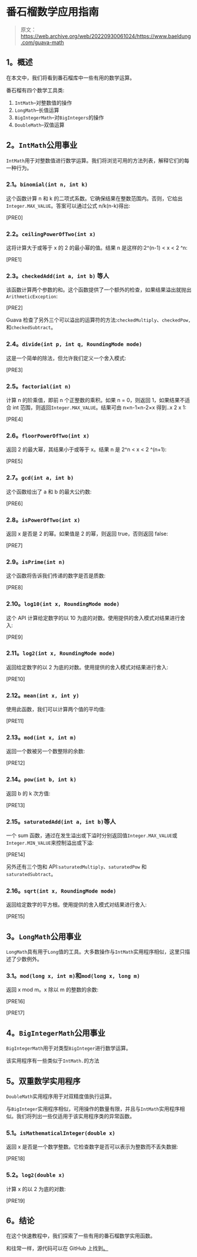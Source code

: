 # 番石榴数学应用指南

> 原文：<https://web.archive.org/web/20220930061024/https://www.baeldung.com/guava-math>

## **1。概述**

在本文中，我们将看到番石榴库中一些有用的数学运算。

番石榴有四个数学工具类:

1.  `IntMath`–对整数值的操作
2.  `LongMath`–长值运算
3.  `BigIntegerMath`–对`BigIntegers`的操作
4.  `DoubleMath`–双值运算

## **2。`IntMath`公用事业**

`IntMath`用于对整数值进行数学运算。我们将浏览可用的方法列表，解释它们的每一种行为。

### **2.1。`binomial(int n, int k)`**

这个函数计算 n 和 k 的二项式系数。它确保结果在整数范围内。否则，它给出`Integer.MAX_VALUE`。答案可以通过公式 n/k(n-k)得出:

[PRE0]

### **2.2。`ceilingPowerOfTwo(int x)`**

这将计算大于或等于 x 的 2 的最小幂的值。结果 n 是这样的:2^(n-1) < x < 2 ^n:

[PRE1]

### **2.3。`checkedAdd(int a, int b)` 等人**

该函数计算两个参数的和。这个函数提供了一个额外的检查，如果结果溢出就抛出`ArithmeticException`:

[PRE2]

Guava 检查了另外三个可以溢出的运算符的方法:`checkedMultiply`、`checkedPow,` 和`checkedSubtract`。

### **2.4。`divide(int p, int q, RoundingMode mode)`**

这是一个简单的除法，但允许我们定义一个舍入模式:

[PRE3]

### **2.5。`factorial(int n)`**

计算 n 的阶乘值，即前 n 个正整数的乘积。如果 n = 0，则返回 1，如果结果不适合 int 范围，则返回`Integer.MAX_VALUE`。结果可由 n×n-1×n-2×x 得到..x 2 x 1:

[PRE4]

### **2.6。`floorPowerOfTwo(int x)`**

返回 2 的最大幂，其结果小于或等于 x。结果 n 是 2^n < x < 2 ^(n+1):

[PRE5]

### **2.7。`gcd(int a, int b)`**

这个函数给出了 a 和 b 的最大公约数:

[PRE6]

### **2.8。`isPowerOfTwo(int x)`**

返回 x 是否是 2 的幂。如果值是 2 的幂，则返回 true，否则返回 false:

[PRE7]

### **2.9。`isPrime(int n)`**

这个函数将告诉我们传递的数字是否是质数:

[PRE8]

### **2.10。`log10(int x, RoundingMode mode)`**

这个 API 计算给定数字的以 10 为底的对数。使用提供的舍入模式对结果进行舍入:

[PRE9]

### **2.11。`log2(int x, RoundingMode mode)`**

返回给定数字的以 2 为底的对数。使用提供的舍入模式对结果进行舍入:

[PRE10]

### **2.12。`mean(int x, int y)`**

使用此函数，我们可以计算两个值的平均值:

[PRE11]

### **2.13。`mod(int x, int m)`**

返回一个数被另一个数整除的余数:

[PRE12]

### **2.14。`pow(int b, int k)`**

返回 b 的 k 次方值:

[PRE13]

### **2.15。`saturatedAdd(int a, int b)`等人**

一个 sum 函数，通过在发生溢出或下溢时分别返回值`Integer.MAX_VALUE`或`Integer.MIN_VALUE`来控制溢出或下溢:

[PRE14]

另外还有三个饱和 API:`saturatedMultiply`、`saturatedPow` 和`saturatedSubtract`。

### **2.16。`sqrt(int x, RoundingMode mode)`**

返回给定数字的平方根。使用提供的舍入模式对结果进行舍入:

[PRE15]

## **3。`LongMath`公用事业**

`LongMath`具有用于`Long`值的工具。大多数操作与`IntMath`实用程序相似，这里只描述了少数例外。

### **3.1。`mod(long x, int m)`和`mod(long x, long m)`**

返回 x mod m。x 除以 m 的整数的余数:

[PRE16]

[PRE17]

## **4。`BigIntegerMath`公用事业**

`BigIntegerMath`用于对类型`BigInteger`进行数学运算。

该实用程序有一些类似于`IntMath.`的方法

## **5。双重数学实用程序**

`DoubleMath`实用程序用于对双精度值执行运算。

与`BigInteger`实用程序相似，可用操作的数量有限，并且与`IntMath`实用程序相似。我们将列出一些仅适用于该实用程序类的异常函数。

### **5.1。`isMathematicalInteger(double x)`**

返回 x 是否是一个数学整数。它检查数字是否可以表示为整数而不丢失数据:

[PRE18]

### **5.2。`log2(double x)`**

计算 x 的以 2 为底的对数:

[PRE19]

## **6。结论**

在这个快速教程中，我们探索了一些有用的番石榴数学实用函数。

和往常一样，源代码可以在 GitHub 上找到[。](https://web.archive.org/web/20221208143856/https://github.com/eugenp/tutorials/tree/master/guava-modules/guava-utilities)
